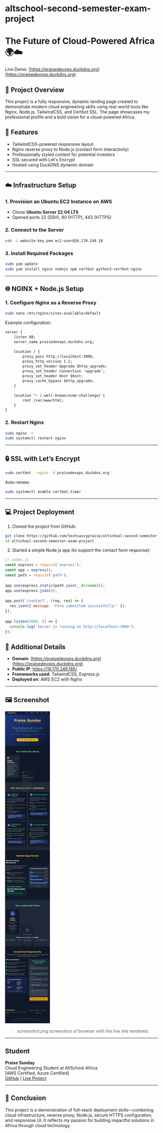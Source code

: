 # altschool-second-semester-exam-project
# The Future of Cloud-Powered Africa 🌍☁️

Live Demo: [https://praisedevops.duckdns.org](https://praisedevops.duckdns.org)

## 📌 Project Overview

This project is a fully responsive, dynamic landing page created to demonstrate modern cloud engineering skills using real-world tools like Nginx, Node.js, TailwindCSS, and Certbot SSL. The page showcases my professional profile and a bold vision for a cloud-powered Africa.

## 🧠 Features

- TailwindCSS-powered responsive layout
- Nginx reverse proxy to Node.js (contact form interactivity)
- Professionally styled content for potential investors
- SSL secured with Let's Encrypt
- Hosted using DuckDNS dynamic domain

---

## ☁️ Infrastructure Setup

### 1. **Provision an Ubuntu EC2 Instance on AWS**
- Chose **Ubuntu Server 22.04 LTS**
- Opened ports 22 (SSH), 80 (HTTP), 443 (HTTPS)

### 2. **Connect to the Server**
```bash
ssh -i website-key.pem ec2-user@16.170.249.18
```

### 3. **Install Required Packages**
```bash
sudo yum update
sudo yum install nginx nodejs npm certbot python3-certbot-nginx
```

---

## 🌐 NGINX + Node.js Setup

### 1. **Configure Nginx as a Reverse Proxy**
```bash
sudo nano /etc/nginx/sites-available/default
```

Example configuration:
```nginx
server {
    listen 80;
    server_name praisedevops.duckdns.org;

    location / {
        proxy_pass http://localhost:3000;
        proxy_http_version 1.1;
        proxy_set_header Upgrade $http_upgrade;
        proxy_set_header Connection 'upgrade';
        proxy_set_header Host $host;
        proxy_cache_bypass $http_upgrade;
    }

    location ^~ /.well-known/acme-challenge/ {
        root /var/www/html;
    }
}
```

### 2. **Restart Nginx**
```bash
sudo nginx -t
sudo systemctl restart nginx
```

---

## 🔒 SSL with Let’s Encrypt

```bash
sudo certbot --nginx -d praisedevops.duckdns.org
```

Auto-renew:
```bash
sudo systemctl enable certbot.timer
```

---

## 💻 Project Deployment

1. Cloned the project from GitHub:

```bash
git clone https://github.com/techsavvypraise/altschool-second-semester-exam-project.git
cd altschool-second-semester-exam-project
```

2. Started a simple Node.js app (to support the contact form response):

```js
// index.js
const express = require('express');
const app = express();
const path = require('path');

app.use(express.static(path.join(__dirname)));
app.use(express.json());

app.post('/contact', (req, res) => {
  res.json({ message: 'Form submitted successfully!' });
});

app.listen(3000, () => {
  console.log('Server is running on http://localhost:3000');
});
```


## 🧠 Additional Details

- **Domain**: [https://praisedevops.duckdns.org](https://praisedevops.duckdns.org)
- **Public IP**: https://16.170.249.185/
- **Frameworks used**: TailwindCSS, Express.js
- **Deployed on**: AWS EC2 with Nginx

---

## 🖼 Screenshot

![Landing Page Screenshot](screenshot.png)

> _screenshot.png_  screenshot of browser with the live site rendered.

---

## Student

**Praise Sunday**  
Cloud Engineering Student at AltSchool Africa  
[AWS Certified, Azure Certified]  
[GitHub](https://github.com/techsavvypraise) | [Live Project](https://praisedevops.duckdns.org)

---

## 🏁 Conclusion

This project is a demonstration of full-stack deployment skills—combining cloud infrastructure, reverse proxy, Node.js, secure HTTPS configuration, and responsive UI. It reflects my passion for building impactful solutions in Africa through cloud technology.
